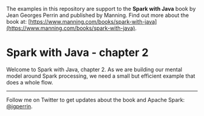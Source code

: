 The examples in this repository are support to the **Spark with Java** book by Jean Georges Perrin and published by Manning. Find out more about the book at: [https://www.manning.com/books/spark-with-java](https://www.manning.com/books/spark-with-java).

# Spark with Java - chapter 2

Welcome to Spark with Java, chapter 2. As we are building our mental model around Spark processing, we need a small but efficient example that does a whole flow.

---

Follow me on Twitter to get updates about the book and Apache Spark: [@jgperrin](https://twitter.com/jgperrin).
